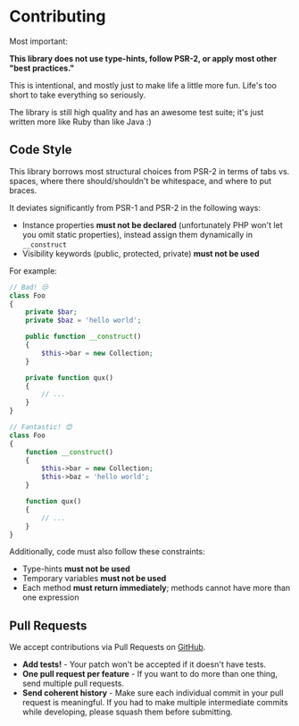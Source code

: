 # Contributing

Most important:

**This library does not use type-hints, follow PSR-2, or apply most other "best practices."**

This is intentional, and mostly just to make life a little more fun. Life's too short to take everything so seriously.

The library is still high quality and has an awesome test suite; it's just written more like Ruby than like Java :)

## Code Style

This library borrows most structural choices from PSR-2 in terms of tabs vs. spaces, where there should/shouldn't be whitespace, and where to put braces.

It deviates significantly from PSR-1 and PSR-2 in the following ways:

- Instance properties **must not be declared** (unfortunately PHP won't let you omit static properties), instead assign them dynamically in `__construct`
- Visibility keywords (public, protected, private) **must not be used**

For example:

```php
// Bad! 😒
class Foo
{
    private $bar;
    private $baz = 'hello world';

    public function __construct()
    {
        $this->bar = new Collection;
    }

    private function qux()
    {
        // ...
    }
}

// Fantastic! 😍
class Foo
{
    function __construct()
    {
        $this->bar = new Collection;
        $this->baz = 'hello world';
    }

    function qux()
    {
        // ...
    }
}
```

Additionally, code must also follow these constraints:

- Type-hints **must not be used**
- Temporary variables **must not be used**
- Each method **must return immediately**; methods cannot have more than one expression

## Pull Requests

We accept contributions via Pull Requests on [GitHub](https://github.com/akshyaraait/zttp).

- **Add tests!** - Your patch won't be accepted if it doesn't have tests.
- **One pull request per feature** - If you want to do more than one thing, send multiple pull requests.
- **Send coherent history** - Make sure each individual commit in your pull request is meaningful. If you had to make multiple intermediate commits while developing, please squash them before submitting.

